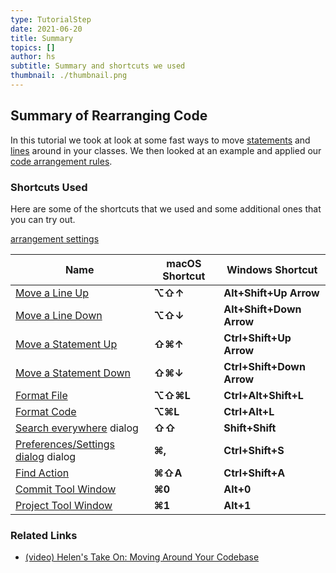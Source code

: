 ```yaml
---
type: TutorialStep
date: 2021-06-20
title: Summary
topics: []
author: hs
subtitle: Summary and shortcuts we used
thumbnail: ./thumbnail.png
---
```


## Summary of Rearranging Code

In this tutorial we took at look at some fast ways to move [statements](https://www.jetbrains.com/help/idea/working-with-source-code.html?keymap=primary_windows#move-statements) and [lines](https://www.jetbrains.com/help/idea/working-with-source-code.html?keymap=primary_windows#editor_lines_code_blocks) around in your classes. We then looked at an example and applied our [code arrangement rules](https://www.jetbrains.com/help/idea/reformat-and-rearrange-code.html#arrange_code).

### Shortcuts Used

Here are some of the shortcuts that we used and some additional ones that you can try out.

[arrangement settings](https://www.jetbrains.com/help/idea/reformat-and-rearrange-code.html#rearrange_code)

| Name                                                                                                                                  | macOS Shortcut | Windows Shortcut          |
| ------------------------------------------------------------------------------------------------------------------------------------- | -------------- | ------------------------- |
| [Move a Line Up](https://www.jetbrains.com/help/idea/working-with-source-code.html?keymap=primary_windows#editor_lines_code_blocks)   | **⌥⇧↑**        | **Alt+Shift+Up Arrow**    |
| [Move a Line Down](https://www.jetbrains.com/help/idea/working-with-source-code.html?keymap=primary_windows#editor_lines_code_blocks) | **⌥⇧↓**        | **Alt+Shift+Down Arrow**  |
| [Move a Statement Up](https://www.jetbrains.com/help/idea/working-with-source-code.html?keymap=primary_windows#move-statements)       | **⇧⌘↑**        | **Ctrl+Shift+Up Arrow**   |
| [Move a Statement Down](https://www.jetbrains.com/help/idea/working-with-source-code.html?keymap=primary_windows#move-statements)     | **⇧⌘↓**        | **Ctrl+Shift+Down Arrow** |
| [Format File](https://www.jetbrains.com/help/idea/reformat-and-rearrange-code.html#reformat_file)                                     | **⌥⇧⌘L**       | **Ctrl+Alt+Shift+L**      |
| [Format Code](https://www.jetbrains.com/help/idea/reformat-and-rearrange-code.html#reformat_code)                                     | **⌥⌘L**        | **Ctrl+Alt+L**            |
| [Search everywhere](https://www.jetbrains.com/help/idea/searching-everywhere.html) dialog                                             | **⇧⇧**         | **Shift+Shift**           |
| [Preferences/Settings dialog](https://www.jetbrains.com/help/idea/searching-everywhere.html) dialog                                   | **⌘,**         | **Ctrl+Shift+S**          |
| [Find Action](https://www.jetbrains.com/help/idea/searching-everywhere.html)                                                          | **⌘⇧A**        | **Ctrl+Shift+A**          |
| [Commit Tool Window](https://www.jetbrains.com/help/idea/commit-and-push-changes.html)                                                | **⌘0**         | **Alt+0**                 |
| [Project Tool Window](https://www.jetbrains.com/help/idea/project-tool-window.html)                                                   | **⌘1**         | **Alt+1**                 |

### Related Links

- [(video) Helen's Take On: Moving Around Your Codebase](https://www.youtube.com/watch?v=2sDCA25qfKk)
